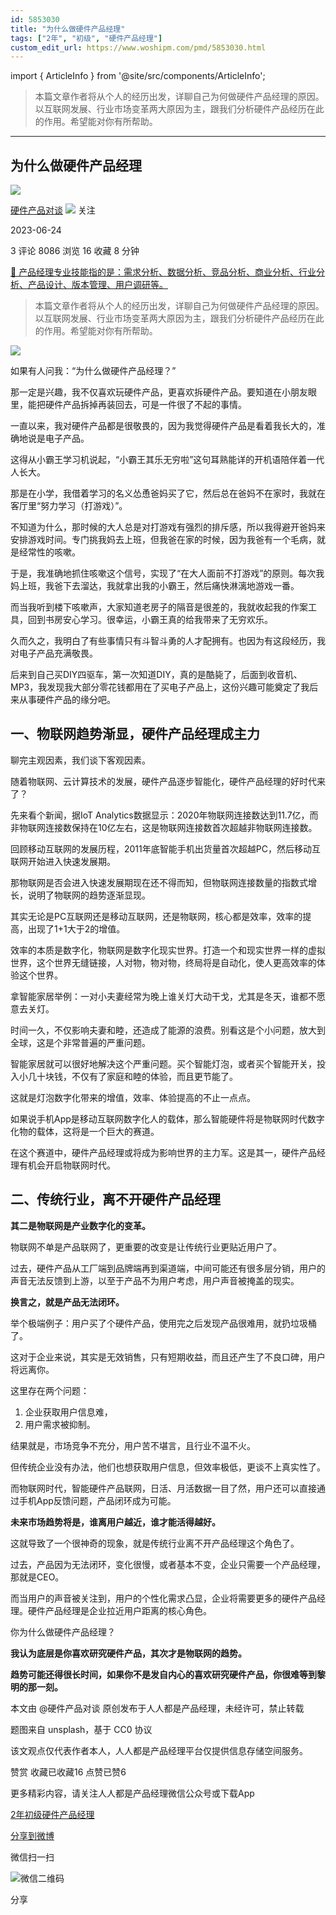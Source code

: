 ```yaml
---
id: 5853030
title: "为什么做硬件产品经理"
tags: ["2年", "初级", "硬件产品经理"]
custom_edit_url: https://www.woshipm.com/pmd/5853030.html
---
```

import { ArticleInfo } from '@site/src/components/ArticleInfo';

<ArticleInfo
    author="硬件产品对谈"
    authorLink="https://www.woshipm.com/u/1495237"
    published="2023-06-24"
    views={8086}
    comments={3}
    collects={16}
/>

> 本篇文章作者将从个人的经历出发，详聊自己为何做硬件产品经理的原因。以互联网发展、行业市场变革两大原因为主，跟我们分析硬件产品经历在此的作用。希望能对你有所帮助。

---

## 为什么做硬件产品经理

[![](https://static.woshipm.com/passport_avatar_wx_20230204224924_8726.jpg?imageView2/1/w/72/h/72/q/100)](https://www.woshipm.com/u/1495237)

[硬件产品对谈](https://www.woshipm.com/u/1495237) ![](https://static.woshipm.com/tag/1101_1@2x.png) 关注

2023-06-24

3 评论 8086 浏览 16 收藏 8 分钟

[🔗 产品经理专业技能指的是：需求分析、数据分析、竞品分析、商业分析、行业分析、产品设计、版本管理、用户调研等。](https://ke.qidianla.com/courses/90pm)

> 本篇文章作者将从个人的经历出发，详聊自己为何做硬件产品经理的原因。以互联网发展、行业市场变革两大原因为主，跟我们分析硬件产品经历在此的作用。希望能对你有所帮助。

![](https://image.woshipm.com/2023/04/13/dea1ec3a-d9df-11ed-8d63-00163e0b5ff3.jpg)

如果有人问我：“为什么做硬件产品经理？”

那一定是兴趣，我不仅喜欢玩硬件产品，更喜欢拆硬件产品。要知道在小朋友眼里，能把硬件产品拆掉再装回去，可是一件很了不起的事情。

一直以来，我对硬件产品都是很敬畏的，因为我觉得硬件产品是看着我长大的，准确地说是电子产品。

这得从小霸王学习机说起，“小霸王其乐无穷啦”这句耳熟能详的开机语陪伴着一代人长大。

那是在小学，我借着学习的名义怂恿爸妈买了它，然后总在爸妈不在家时，我就在客厅里“努力学习（打游戏）”。

不知道为什么，那时候的大人总是对打游戏有强烈的排斥感，所以我得避开爸妈来安排游戏时间。专门挑我妈去上班，但我爸在家的时候，因为我爸有一个毛病，就是经常性的咳嗽。

于是，我准确地抓住咳嗽这个信号，实现了“在大人面前不打游戏”的原则。每次我妈上班，我爸下去溜达，我就拿出我的小霸王，然后痛快淋漓地游戏一番。

而当我听到楼下咳嗽声，大家知道老房子的隔音是很差的，我就收起我的作案工具，回到书房安心学习。很幸运，小霸王真的给我带来了无穷欢乐。

久而久之，我明白了有些事情只有斗智斗勇的人才配拥有。也因为有这段经历，我对电子产品充满敬畏。

后来到自己买DIY四驱车，第一次知道DIY，真的是酷毙了，后面到收音机、MP3，我发现我大部分零花钱都用在了买电子产品上，这份兴趣可能奠定了我后来从事硬件产品的缘分吧。

## 一、物联网趋势渐显，硬件产品经理成主力

聊完主观因素，我们谈下客观因素。

随着物联网、云计算技术的发展，硬件产品逐步智能化，硬件产品经理的好时代来了？

先来看个新闻，据IoT Analytics数据显示：2020年物联网连接数达到11.7亿，而非物联网连接数保持在10亿左右，这是物联网连接数首次超越非物联网连接数。

回顾移动互联网的发展历程，2011年底智能手机出货量首次超越PC，然后移动互联网开始进入快速发展期。

那物联网是否会进入快速发展期现在还不得而知，但物联网连接数量的指数式增长，说明了物联网的趋势逐渐显现。

其实无论是PC互联网还是移动互联网，还是物联网，核心都是效率，效率的提高，出现了1+1大于2的增值。

效率的本质是数字化，物联网是数字化现实世界。打造一个和现实世界一样的虚拟世界，这个世界无缝链接，人对物，物对物，终局将是自动化，使人更高效率的体验这个世界。

拿智能家居举例：一对小夫妻经常为晚上谁关灯大动干戈，尤其是冬天，谁都不愿意去关灯。

时间一久，不仅影响夫妻和睦，还造成了能源的浪费。别看这是个小问题，放大到全球，这是个非常普遍的严重问题。

智能家居就可以很好地解决这个严重问题。买个智能灯泡，或者买个智能开关，投入小几十块钱，不仅有了家庭和睦的体验，而且更节能了。

这就是灯泡数字化带来的增值，效率、体验提高的不止一点点。

如果说手机App是移动互联网数字化人的载体，那么智能硬件将是物联网时代数字化物的载体，这将是一个巨大的赛道。

在这个赛道中，硬件产品经理或将成为影响世界的主力军。这是其一，硬件产品经理有机会开启物联网时代。

## 二、传统行业，离不开硬件产品经理

**其二是物联网是产业数字化的变革。**

物联网不单是产品联网了，更重要的改变是让传统行业更贴近用户了。

过去，硬件产品从工厂端到品牌端再到渠道端，中间可能还有很多层分销，用户的声音无法反馈到上游，以至于产品不为用户考虑，用户声音被掩盖的现实。

**换言之，就是产品无法闭环。**

举个极端例子：用户买了个硬件产品，使用完之后发现产品很难用，就扔垃圾桶了。

这对于企业来说，其实是无效销售，只有短期收益，而且还产生了不良口碑，用户将远离你。

这里存在两个问题：

1.  企业获取用户信息难，
2.  用户需求被抑制。

结果就是，市场竞争不充分，用户苦不堪言，且行业不温不火。

但传统企业没有办法，他们也想获取用户信息，但效率极低，更谈不上真实性了。

而物联网时代，智能硬件产品联网，日活、月活数据一目了然，用户还可以直接通过手机App反馈问题，产品闭环成为可能。

**未来市场趋势将是，谁离用户越近，谁才能活得越好。**

这就导致了一个很神奇的现象，就是传统行业离不开产品经理这个角色了。

过去，产品因为无法闭环，变化很慢，或者基本不变，企业只需要一个产品经理，那就是CEO。

而当用户的声音被关注到，用户的个性化需求凸显，企业将需要更多的硬件产品经理。硬件产品经理是企业拉近用户距离的核心角色。

你为什么做硬件产品经理？

**我认为底层是你喜欢研究硬件产品，其次才是物联网的趋势。**

**趋势可能还得很长时间，如果你不是发自内心的喜欢研究硬件产品，你很难等到黎明的那一刻。**

本文由 @硬件产品对谈 原创发布于人人都是产品经理，未经许可，禁止转载

题图来自 unsplash，基于 CC0 协议

该文观点仅代表作者本人，人人都是产品经理平台仅提供信息存储空间服务。

赞赏 收藏已收藏16 点赞已赞6

更多精彩内容，请关注人人都是产品经理微信公众号或下载App

[2年](https://www.woshipm.com/tag/2%e5%b9%b4)[初级](https://www.woshipm.com/tag/%e5%88%9d%e7%ba%a7)[硬件产品经理](https://www.woshipm.com/tag/%e7%a1%ac%e4%bb%b6%e4%ba%a7%e5%93%81%e7%bb%8f%e7%90%86)

[分享到微博](https://service.weibo.com/share/share.php?appkey=2775287854&title=为什么做硬件产品经理&url=https://www.woshipm.com/pmd/5853030.html&pic=https://image.woshipm.com/2023/04/13/dea1ec3a-d9df-11ed-8d63-00163e0b5ff3.jpg)

微信扫一扫

![微信二维码](https://api.pwmqr.com/qrcode/create/?url=https://www.woshipm.com/pmd/5853030.html)

分享